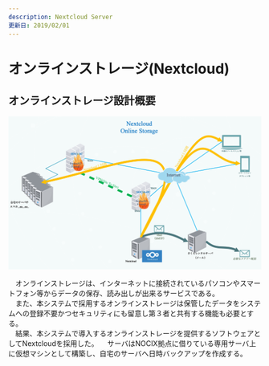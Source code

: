 ```yaml
---
description: Nextcloud Server
更新日: 2019/02/01
---
```


# オンラインストレージ(Nextcloud)

## オンラインストレージ設計概要

![0310_102_nextcloud](./0310_102_nextcloud.png)

　オンラインストレージは、インターネットに接続されているパソコンやスマートフォン等からデータの保存、読み出しが出来るサービスである。  
　また、本システムで採用するオンラインストレージは保管したデータをシステムへの登録不要かつセキュリティにも留意し第３者と共有する機能も必要とする。  
　結果、本システムで導入するオンラインストレージを提供するソフトウェアとしてNextcloudを採用した。
　サーバはNOCIX拠点に借りている専用サーバ上に仮想マシンとして構築し、自宅のサーバへ日時バックアップを作成する。
